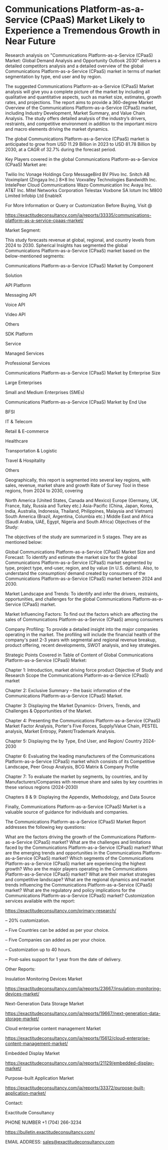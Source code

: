 # Communications Platform-as-a-Service (CPaaS) Market Likely to Experience a Tremendous Growth in Near Future

Research analysis on "Communications Platform-as-a-Service (CPaaS) Market: Global Demand Analysis and Opportunity Outlook 2030" delivers a detailed competitors analysis and a detailed overview of the global Communications Platform-as-a-Service (CPaaS) market in terms of market segmentation by type, end user and by region.

The suggested Communications Platform-as-a-Service (CPaaS) Market analysis will give you a complete picture of the market by including all qualitative and quantitative aspects, such as market size, estimates, growth rates, and projections. The report aims to provide a 360-degree Market Overview of the Communications Platform-as-a-Service (CPaaS) market, including Industry Development, Market Summary, and Value Chain Analysis. The study offers detailed analysis of the industry’s drivers, restraints, and competitive environment in addition to the important micro and macro elements driving the market dynamics.

The global Communications Platform-as-a-Service (CPaaS) market is anticipated to grow from USD 11.29 Billion in 2023 to USD 81.78 Billion by 2030, at a CAGR of 32.7% during the forecast period.

Key Players covered in the global Communications Platform-as-a-Service (CPaaS) Market are:

Twilio Inc Vonage Holdings Corp MessageBird BV Plivo Inc. Snitch AB Voximplant (Zingaya Inc.) 8×8 Inc Voxvalley Technologies Bandwidth Inc. IntelePeer Cloud Communications Wazo Communication Inc Avaya Inc. AT&T Inc. Mitel Networks Corporation Telestax Voxbone SA Iotum Inc M800 Limited Infobip Ltd EnableX

For More Information or Query or Customization Before Buying, Visit @

https://exactitudeconsultancy.com/ja/reports/33335/communications-platform-as-a-service-cpaas-market/

Market Segment:

This study forecasts revenue at global, regional, and country levels from 2024 to 2030. Spherical Insights has segmented the global Communications Platform-as-a-Service (CPaaS) market based on the below-mentioned segments:

Communications Platform-as-a-Service (CPaaS) Market by Component

Solution

API Platform

Messaging API

Voice API

Video API

Others

SDK Platform

Service

Managed Services

Professional Services

 Communications Platform-as-a-Service (CPaaS) Market by Enterprise Size

Large Enterprises

Small and Medium Enterprises (SMEs)

Communications Platform-as-a-Service (CPaaS) Market by End Use

BFSI

IT & Telecom

Retail & E-commerce

Healthcare

Transportation & Logistic

Travel & Hospitality

Others

Geographically, this report is segmented into several key regions, with sales, revenue, market share and growth Rate of Survey Tool in these regions, from 2024 to 2030, covering

North America (United States, Canada and Mexico)
Europe (Germany, UK, France, Italy, Russia and Turkey etc.)
Asia-Pacific (China, Japan, Korea, India, Australia, Indonesia, Thailand, Philippines, Malaysia and Vietnam)
South America (Brazil, Argentina, Columbia etc.)
Middle East and Africa (Saudi Arabia, UAE, Egypt, Nigeria and South Africa)
Objectives of the Study:

The objectives of the study are summarized in 5 stages. They are as mentioned below:

Global Communications Platform-as-a-Service (CPaaS) Market Size and Forecast: To identify and estimate the market size for the global Communications Platform-as-a-Service (CPaaS) market segmented by type, project type, end-user, region, and by value (in U.S. dollars). Also, to understand the consumption/ demand created by consumers of the Communications Platform-as-a-Service (CPaaS) market between 2024 and 2030.

Market Landscape and Trends: To identify and infer the drivers, restraints, opportunities, and challenges for the global Communications Platform-as-a-Service (CPaaS) market.

Market Influencing Factors: To find out the factors which are affecting the sales of Communications Platform-as-a-Service (CPaaS) among consumers

Company Profiling: To provide a detailed insight into the major companies operating in the market. The profiling will include the financial health of the company's past 2-3 years with segmental and regional revenue breakup, product offering, recent developments, SWOT analysis, and key strategies.

Strategic Points Covered in Table of Content of Global Communications Platform-as-a-Service (CPaaS) Market:

Chapter 1: Introduction, market driving force product Objective of Study and Research Scope the Communications Platform-as-a-Service (CPaaS) market

Chapter 2: Exclusive Summary – the basic information of the Communications Platform-as-a-Service (CPaaS) Market.

Chapter 3: Displaying the Market Dynamics- Drivers, Trends, and Challenges & Opportunities of the Market.

Chapter 4: Presenting the Communications Platform-as-a-Service (CPaaS) Market Factor Analysis, Porter's Five Forces, Supply/Value Chain, PESTEL analysis, Market Entropy, Patent/Trademark Analysis.

Chapter 5: Displaying the by Type, End User, and Region/ Country 2024-2030

Chapter 6: Evaluating the leading manufacturers of the Communications Platform-as-a-Service (CPaaS) market which consists of its Competitive Landscape, Peer Group Analysis, BCG Matrix & Company Profile

Chapter 7: To evaluate the market by segments, by countries, and by Manufacturers/Companies with revenue share and sales by key countries in these various regions (2024-2030)

Chapters 8 & 9: Displaying the Appendix, Methodology, and Data Source

Finally, Communications Platform-as-a-Service (CPaaS) Market is a valuable source of guidance for individuals and companies.

The Communications Platform-as-a-Service (CPaaS) Market Report addresses the following key questions:

What are the factors driving the growth of the Communications Platform-as-a-Service (CPaaS) market?
What are the challenges and limitations faced by the Communications Platform-as-a-Service (CPaaS) market?
What are the emerging trends and opportunities in the Communications Platform-as-a-Service (CPaaS) market?
Which segments of the Communications Platform-as-a-Service (CPaaS) market are experiencing the highest growth?
Who are the major players operating in the Communications Platform-as-a-Service (CPaaS) market?
What are their market strategies and competitive landscape?
What are the regional dynamics and market trends influencing the Communications Platform-as-a-Service (CPaaS) market?
What are the regulatory and policy implications for the Communications Platform-as-a-Service (CPaaS) market?
Customization services available with the report:

https://exactitudeconsultancy.com/primary-research/

– 20% customization.

– Five Countries can be added as per your choice.

– Five Companies can added as per your choice.

– Customization up to 40 hours.

– Post-sales support for 1 year from the date of delivery.

Other Reports:

Insulation Monitoring Devices Market

https://exactitudeconsultancy.com/ja/reports/23667/insulation-monitoring-devices-market/

Next-Generation Data Storage Market

https://exactitudeconsultancy.com/ja/reports/19667/next-generation-data-storage-market/

Cloud enterprise content management Market

https://exactitudeconsultancy.com/ja/reports/15612/cloud-enterprise-content-management-market/

Embedded Display Market

https://exactitudeconsultancy.com/ja/reports/21129/embedded-display-market/

Purpose-built Application Market

https://exactitudeconsultancy.com/ja/reports/33372/purpose-built-application-market/

Contact:

Exactitude Consultancy

PHONE NUMBER +1 (704) 266-3234

https://bulletin.exactitudeconsultancy.com/

EMAIL ADDRESS: sales@exactitudeconsultancy.com
